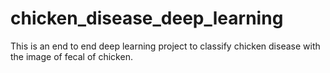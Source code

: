 # chicken_disease_deep_learning
This is an end to end deep learning project to classify chicken disease with the image of fecal of chicken.
